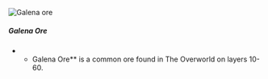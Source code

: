 ![Galena ore](/mods/techreborn/galena_ore.png)

##### Galena Ore

-   -   Galena Ore** is a common ore found in The Overworld on layers
        10-60.
